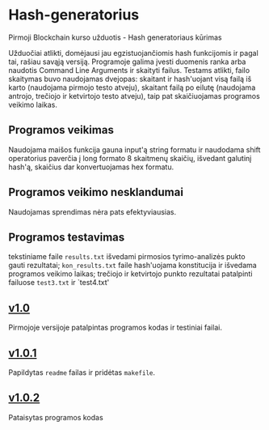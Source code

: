 # Hash-generatorius

Pirmoji Blockchain kurso užduotis - Hash generatoriaus kūrimas

Užduočiai atlikti, domėjausi jau egzistuojančiomis hash funkcijomis ir pagal tai, rašiau savąją versiją. Programoje galima įvesti duomenis ranka arba naudotis Command Line Arguments ir skaityti failus. Testams atlikti, failo skaitymas buvo naudojamas dvejopas: skaitant ir hash'uojant visą failą iš karto (naudojama pirmojo testo atveju), skaitant failą po eilutę (naudojama antrojo, trečiojo ir ketvirtojo testo atveju), taip pat skaičiuojamas programos veikimo laikas.

## Programos veikimas

Naudojama maišos funkcija gauna input'ą string formatu ir naudodama shift operatorius paverčia į long formato 8 skaitmenų skaičių, išvedant galutinį hash'ą, skaičius dar konvertuojamas hex formatu. 

## Programos veikimo nesklandumai

Naudojamas sprendimas nėra pats efektyviausias.

## Programos testavimas

tekstiniame faile `results.txt` išvedami pirmosios tyrimo-analizės pukto gauti rezultatai;
`kon_results.txt` faile hash'uojama konstitucija ir išvedama programos veikimo laikas; 
trečiojo ir ketvirtojo punkto rezultatai patalpinti failuose `test3.txt` ir `test4.txt'

## [v1.0](https://github.com/umbrasaited/Hash-generatorius/releases/tag/v1.0)

Pirmojoje versijoje patalpintas programos kodas ir testiniai failai.

## [v1.0.1](https://github.com/umbrasaited/Hash-generatorius/releases/tag/v1.0.1)

Papildytas `readme` failas ir pridėtas `makefile`.

## [v1.0.2]()

Pataisytas programos kodas
